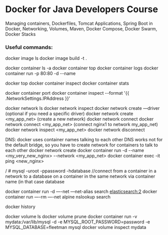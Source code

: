 # Docker for Java Developers Course
Managing containers, Dockerfiles, Tomcat Applications, Spring Boot in Docker, Networking, Volumes, Maven, Docker Compose, Docker Swarm, Docker Stacks

### Useful commands:

docker image ls
docker image build -t <jdk-image> .

docker container ls -a
docker container top <webhost>
docker container logs <webhost>
docker container run -p 80:80 -d --name <webhost> <nginx>

docker top <mongo>
docker container inspect <mongo>
docker container stats <mongo>

docker container port <myql>
docker container inspect --format '{{ .NetworkSettings.IPAddress  }}’ <mysql>

docker network ls
docker network inspect
docker network create —driver (optional if you need a specific driver)
docker network create <my_app_net> (create a new network)
docker network connect
docker network connect <my_app_net> <nginx1> (connect nginx1 to network my_app_net)
docker network inspect <my_app_net>
docker network disconnect

DNS: docker uses container names talking to each other
DNS works not for the default bridge, so you have to create network for containers to talk to each other
docker network create <dude>
docker container run -d --name <my_very_new_nginx> --network <my_app_net> <nginx>
docker container exec -it <nginx1> ping <new_nginx>

/ # mysql -uroot -ppassword -hdatabase  	//connect from a container in a network to a database on a container in the 						same network via container name (in that case database

docker container run -d —-net <dude> —net-alias search <elasticsearch:2>
docker container run —-rm —-net <dude> alpine nslookup search

docker history <nginx>

docker volume ls
docker volume prune
docker container run -v mydata:/var/lib/mysql -d  -e MYSQL_ROOT_PASSWORD=password -e MYSQL_DATABASE=fleetman mysql
docker volume inspect mydata
